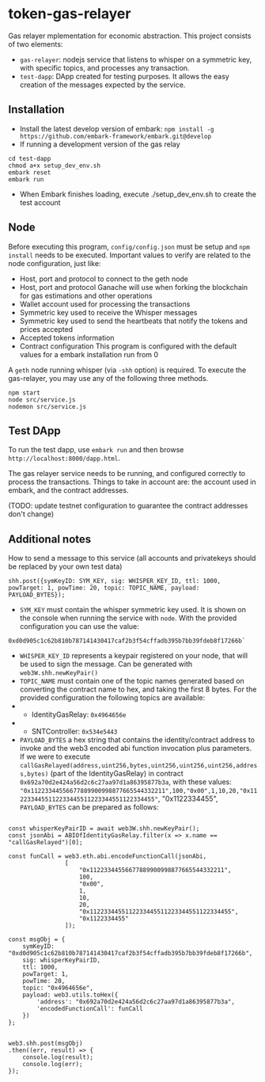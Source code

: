 # token-gas-relayer
Gas relayer mplementation for economic abstraction. This project consists of two elements:
- `gas-relayer`: nodejs service that listens to whisper on a symmetric key, with specific topics, and processes any transaction.
- `test-dapp`: DApp created for testing purposes. It allows the easy creation of the messages expected by the service.

## Installation
- Install the latest develop version of embark: `npm install -g https://github.com/embark-framework/embark.git@develop`
- If running a development version of the gas relay
```
cd test-dapp
chmod a+x setup_dev_env.sh
embark reset
embark run
```
- When Embark finishes loading, execute ./setup_dev_env.sh to create the test account

## Node

Before executing this program, `config/config.json` must be setup and `npm install` needs to be executed. Important values to verify are related to the node configuration, just like:
- Host, port and protocol to connect to the geth node
- Host, port and protocol Ganache will use when forking the blockchain for gas estimations and other operations
- Wallet account used for processing the transactions
- Symmetric key used to receive the Whisper messages
- Symmetric key used to send the heartbeats that notify the tokens and prices accepted
- Accepted tokens information
- Contract configuration
This program is configured with the default values for a embark installation run from 0

A `geth` node running whisper (via `-shh` option) is required. To execute the gas-relayer, you may use any of the following three methods.

```
npm start
node src/service.js
nodemon src/service.js
```

## Test DApp
To run the test dapp, use `embark run` and then browse `http://localhost:8000/dapp.html`.

The gas relayer service needs to be running, and configured correctly to process the transactions. Things to take in account are: the account used in embark, and the contract addresses.

(TODO: update testnet configuration to guarantee the contract addresses don't change)



## Additional notes
How to send a message to this service (all accounts and privatekeys should be replaced by your own test data)
```
shh.post({symKeyID: SYM_KEY, sig: WHISPER_KEY_ID, ttl: 1000, powTarget: 1, powTime: 20, topic: TOPIC_NAME, payload: PAYLOAD_BYTES});
```
- `SYM_KEY` must contain the whisper symmetric key used. It is shown on the console when running the service with `node`. With the provided configuration you can use the value:
```
0xd0d905c1c62b810b787141430417caf2b3f54cffadb395b7bb39fdeb8f17266b`
```
- `WHISPER_KEY_ID` represents a keypair registered on your node, that will be used to sign the message. Can be generated with `web3W.shh.newKeyPair()`
- `TOPIC_NAME` must contain one of the topic names generated based on converting the contract name to hex, and taking the first 8 bytes. For the provided configuration the following topics are available:
- - IdentityGasRelay: `0x4964656e`
- - SNTController: `0x534e5443`
- `PAYLOAD_BYTES` a hex string that contains the identity/contract address to invoke and the web3 encoded abi function invocation plus parameters. If we were to execute `callGasRelayed(address,uint256,bytes,uint256,uint256,uint256,address,bytes)` (part of the IdentityGasRelay) in contract `0x692a70d2e424a56d2c6c27aa97d1a86395877b3a`, with these values: `"0x11223344556677889900998877665544332211",100,"0x00",1,10,20,"0x1122334455112233445511223344551122334455"`, "0x1122334455", `PAYLOAD_BYTES` can be prepared as follows: 



```

const whisperKeyPairID = await web3W.shh.newKeyPair();
const jsonAbi = ABIOfIdentityGasRelay.filter(x => x.name == "callGasRelayed")[0];

const funCall = web3.eth.abi.encodeFunctionCall(jsonAbi,
                [
                    "0x11223344556677889900998877665544332211", 
                    100, 
                    "0x00",
                    1,
                    10,
                    20,
                    "0x1122334455112233445511223344551122334455",
                    "0x1122334455"
                ]);

const msgObj = { 
    symKeyID: "0xd0d905c1c62b810b787141430417caf2b3f54cffadb395b7bb39fdeb8f17266b", 
    sig: whisperKeyPairID,
    ttl: 1000, 
    powTarget: 1, 
    powTime: 20, 
    topic: "0x4964656e", 
    payload: web3.utils.toHex({
        'address': "0x692a70d2e424a56d2c6c27aa97d1a86395877b3a",
        'encodedFunctionCall': funCall
    })
};

        
web3.shh.post(msgObj)
.then((err, result) => {
    console.log(result);
    console.log(err);
});

```